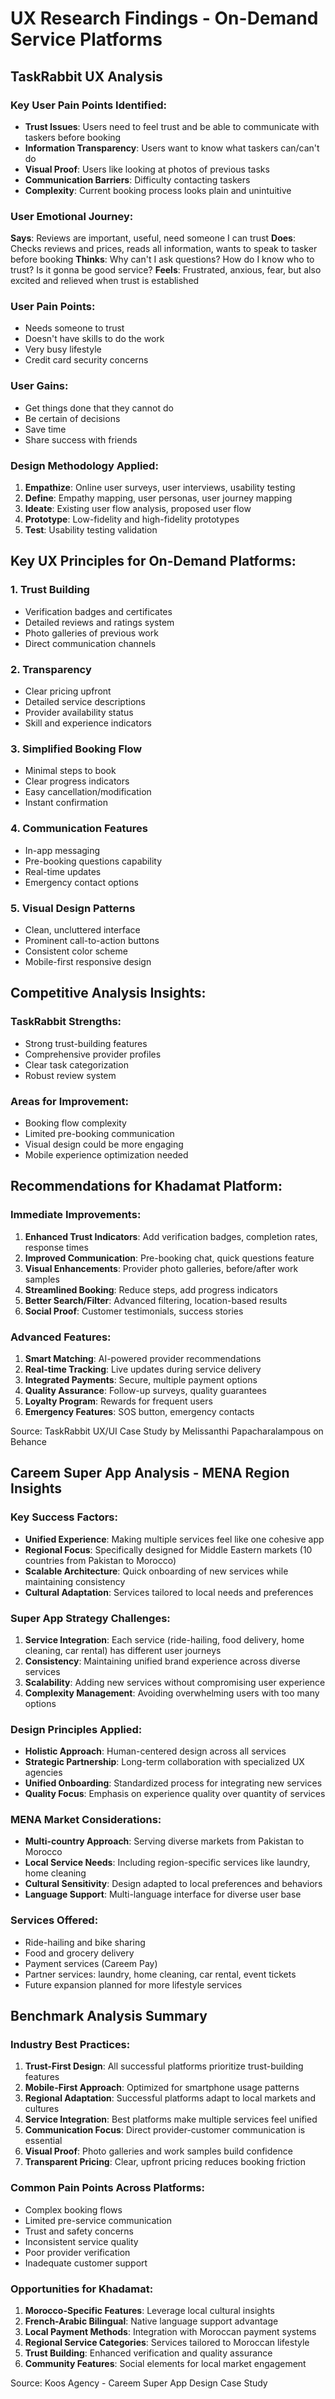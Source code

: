 # UX Research Findings - On-Demand Service Platforms

## TaskRabbit UX Analysis

### Key User Pain Points Identified:
- **Trust Issues**: Users need to feel trust and be able to communicate with taskers before booking
- **Information Transparency**: Users want to know what taskers can/can't do
- **Visual Proof**: Users like looking at photos of previous tasks
- **Communication Barriers**: Difficulty contacting taskers
- **Complexity**: Current booking process looks plain and unintuitive

### User Emotional Journey:
**Says**: Reviews are important, useful, need someone I can trust
**Does**: Checks reviews and prices, reads all information, wants to speak to tasker before booking
**Thinks**: Why can't I ask questions? How do I know who to trust? Is it gonna be good service?
**Feels**: Frustrated, anxious, fear, but also excited and relieved when trust is established

### User Pain Points:
- Needs someone to trust
- Doesn't have skills to do the work
- Very busy lifestyle
- Credit card security concerns

### User Gains:
- Get things done that they cannot do
- Be certain of decisions
- Save time
- Share success with friends

### Design Methodology Applied:
1. **Empathize**: Online user surveys, user interviews, usability testing
2. **Define**: Empathy mapping, user personas, user journey mapping
3. **Ideate**: Existing user flow analysis, proposed user flow
4. **Prototype**: Low-fidelity and high-fidelity prototypes
5. **Test**: Usability testing validation

## Key UX Principles for On-Demand Platforms:

### 1. Trust Building
- Verification badges and certificates
- Detailed reviews and ratings system
- Photo galleries of previous work
- Direct communication channels

### 2. Transparency
- Clear pricing upfront
- Detailed service descriptions
- Provider availability status
- Skill and experience indicators

### 3. Simplified Booking Flow
- Minimal steps to book
- Clear progress indicators
- Easy cancellation/modification
- Instant confirmation

### 4. Communication Features
- In-app messaging
- Pre-booking questions capability
- Real-time updates
- Emergency contact options

### 5. Visual Design Patterns
- Clean, uncluttered interface
- Prominent call-to-action buttons
- Consistent color scheme
- Mobile-first responsive design

## Competitive Analysis Insights:

### TaskRabbit Strengths:
- Strong trust-building features
- Comprehensive provider profiles
- Clear task categorization
- Robust review system

### Areas for Improvement:
- Booking flow complexity
- Limited pre-booking communication
- Visual design could be more engaging
- Mobile experience optimization needed

## Recommendations for Khadamat Platform:

### Immediate Improvements:
1. **Enhanced Trust Indicators**: Add verification badges, completion rates, response times
2. **Improved Communication**: Pre-booking chat, quick questions feature
3. **Visual Enhancements**: Provider photo galleries, before/after work samples
4. **Streamlined Booking**: Reduce steps, add progress indicators
5. **Better Search/Filter**: Advanced filtering, location-based results
6. **Social Proof**: Customer testimonials, success stories

### Advanced Features:
1. **Smart Matching**: AI-powered provider recommendations
2. **Real-time Tracking**: Live updates during service delivery
3. **Integrated Payments**: Secure, multiple payment options
4. **Quality Assurance**: Follow-up surveys, quality guarantees
5. **Loyalty Program**: Rewards for frequent users
6. **Emergency Features**: SOS button, emergency contacts

Source: TaskRabbit UX/UI Case Study by Melissanthi Papacharalampous on Behance


## Careem Super App Analysis - MENA Region Insights

### Key Success Factors:
- **Unified Experience**: Making multiple services feel like one cohesive app
- **Regional Focus**: Specifically designed for Middle Eastern markets (10 countries from Pakistan to Morocco)
- **Scalable Architecture**: Quick onboarding of new services while maintaining consistency
- **Cultural Adaptation**: Services tailored to local needs and preferences

### Super App Strategy Challenges:
1. **Service Integration**: Each service (ride-hailing, food delivery, home cleaning, car rental) has different user journeys
2. **Consistency**: Maintaining unified brand experience across diverse services
3. **Scalability**: Adding new services without compromising user experience
4. **Complexity Management**: Avoiding overwhelming users with too many options

### Design Principles Applied:
- **Holistic Approach**: Human-centered design across all services
- **Strategic Partnership**: Long-term collaboration with specialized UX agencies
- **Unified Onboarding**: Standardized process for integrating new services
- **Quality Focus**: Emphasis on experience quality over quantity of services

### MENA Market Considerations:
- **Multi-country Approach**: Serving diverse markets from Pakistan to Morocco
- **Local Service Needs**: Including region-specific services like laundry, home cleaning
- **Cultural Sensitivity**: Design adapted to local preferences and behaviors
- **Language Support**: Multi-language interface for diverse user base

### Services Offered:
- Ride-hailing and bike sharing
- Food and grocery delivery
- Payment services (Careem Pay)
- Partner services: laundry, home cleaning, car rental, event tickets
- Future expansion planned for more lifestyle services

## Benchmark Analysis Summary

### Industry Best Practices:
1. **Trust-First Design**: All successful platforms prioritize trust-building features
2. **Mobile-First Approach**: Optimized for smartphone usage patterns
3. **Regional Adaptation**: Successful platforms adapt to local markets and cultures
4. **Service Integration**: Best platforms make multiple services feel unified
5. **Communication Focus**: Direct provider-customer communication is essential
6. **Visual Proof**: Photo galleries and work samples build confidence
7. **Transparent Pricing**: Clear, upfront pricing reduces booking friction

### Common Pain Points Across Platforms:
- Complex booking flows
- Limited pre-service communication
- Trust and safety concerns
- Inconsistent service quality
- Poor provider verification
- Inadequate customer support

### Opportunities for Khadamat:
1. **Morocco-Specific Features**: Leverage local cultural insights
2. **French-Arabic Bilingual**: Native language support advantage
3. **Local Payment Methods**: Integration with Moroccan payment systems
4. **Regional Service Categories**: Services tailored to Moroccan lifestyle
5. **Trust Building**: Enhanced verification and quality assurance
6. **Community Features**: Social elements for local market engagement

Source: Koos Agency - Careem Super App Design Case Study
